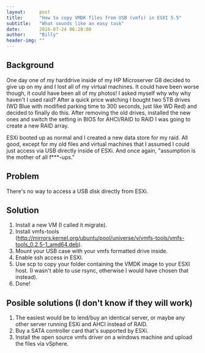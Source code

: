 ```yaml
---
layout:     post
title:      "How to copy VMDK files from USB (vmfs) in ESXI 5.5"
subtitle:   "What sounds like an easy task"
date:       2016-07-24 06:20:00
author:     "Billy"
header-img: ""
---
```

## Background
One day one of my harddrive inside of my HP Microserver G8 decided to give up on my and I lost all of my virtual machines. It could have been worse though, it could have been all of my photos!
I asked myself why why why haven't I used raid? 
After a quick price watching I bought two 5TB drives (WD Blue with modified parking time to 300 seconds, just like WD Red) and decided to finally do this.
After removing the old drives, installed the new ones and switch the setting in BIOS for AHCI/RAID to RAID I was going to create a new RAID array.

ESXi booted up as normal and I created a new data store for my raid.
All good, except for my old files and virtual machines that I assumed I could just access via USB directly inside of ESXi. And once again, "assumption is the mother of all f***-ups."

## Problem
There's no way to access a USB disk directly from ESXi.

## Solution
1. Install a new VM (I called it migrate).
2. Install vmfs-tools (http://mirrors.kernel.org/ubuntu/pool/universe/v/vmfs-tools/vmfs-tools_0.2.5-1_amd64.deb).
3. Mount your USB case with your vmfs formatted drive inside.
4. Enable ssh access in ESXI.
5. Use scp to copy your folder containing the VMDK image to your ESXI host. (I wasn't able to use rsync, otherwise I would have chosen that instead).
6. Done!

## Posible solutions (I don't know if they will work)
1. The easiest would be to lend/buy an identical server, or maybe any other server running ESXi and AHCI instead of RAID.
2. Buy a SATA controller card that's supported by ESXi.
3. Install the open source vmfs driver on a windows machine and upload the files via vSphere.